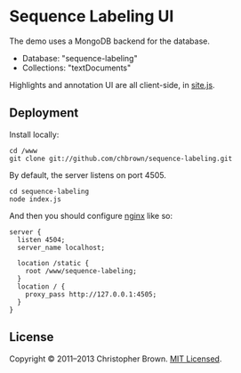# Sequence Labeling UI

The demo uses a MongoDB backend for the database.

* Database: "sequence-labeling"
* Collections: "textDocuments"

Highlights and annotation UI are all client-side, in [site.js](static/site.js).

## Deployment

Install locally:

    cd /www
    git clone git://github.com/chbrown/sequence-labeling.git

By default, the server listens on port 4505.

    cd sequence-labeling
    node index.js

And then you should configure [nginx](http://nginx.org/) like so:

    server {
      listen 4504;
      server_name localhost;

      location /static {
        root /www/sequence-labeling;
      }
      location / {
        proxy_pass http://127.0.0.1:4505;
      }
    }

## License

Copyright © 2011–2013 Christopher Brown. [MIT Licensed](LICENSE).

